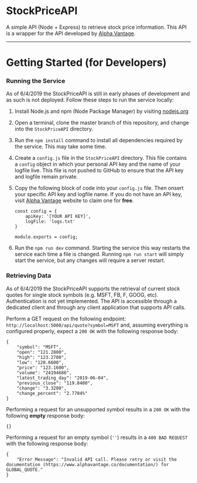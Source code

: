 # StockPriceAPI
A simple API (Node + Express) to retrieve stock price information. This API is a wrapper for the API developed by [Alpha Vantage](https://www.alphavantage.co/).

---
# Getting Started (for Developers)
### Running the Service
As of 6/4/2019 the StockPriceAPI is still in early phases of development and as such is not deployed. Follow these steps to run the service locally:
1. Install Node.js and npm (Node Package Manager) by visiting [nodejs.org](https://nodejs.org)
1. Open a terminal, clone the master branch of this repository, and change into the `StockPriceAPI` directory.
1. Run the `npm install` command to install all dependencies required by the service. This may take some time.
1. Create a `config.js` file in the `StockPriceAPI` directory. This file contains a `config` object in which your personal API key and the name of your logfile live. This file is not pushed to GitHub to ensure that the API key and logfile remain private.
1. Copy the following block of code into your `config.js` file. Then onsert your specific API key and logfile name. If you do not have an API key, visit [Alpha Vantage](https://www.alphavantage.co/support/#api-key) website to claim one for **free**.

    ```
    const config = {
        apiKey: '[YOUR API KEY]',
        logFile: 'logs.txt'
    }

    module.exports = config;
    ```
1. Run the `npm run dev` command. Starting the service this way restarts the service each time a file is changed. Running `npm run start` will simply start the service, but any changes will require a server restart.

### Retrieving Data
As of 6/4/2019 the StockPriceAPI supports the retrieval of current stock quotes for single stock symbols (e.g. MSFT, FB, F, GOOG, etc). Authentication is not yet implemented. The API is accessible through a dedicated client and through any client application that supports API calls.

Perform a GET request on the following endpoint: `http://localhost:5000/api/quote?symbol=MSFT` and, assuming everything is configured properly, expect a `200 OK` with the following response body:
```
{
    "symbol": "MSFT",
    "open": "121.2800",
    "high": "123.2700",
    "low": "120.6600",
    "price": "123.1600",
    "volume": "24194686",
    "latest_trading_day": "2019-06-04",
    "previous_close": "119.8400",
    "change": "3.3200",
    "change_percent": "2.7704%"
}
```

Performing a request for an unsupported symbol results in a `200 OK` with the following **empty** response body:
```
{}
```

Performing a request for an empty symbol (`''`) results in a `400 BAD REQUEST` with the following  response body:
```
{
    "Error Message": "Invalid API call. Please retry or visit the documentation (https://www.alphavantage.co/documentation/) for GLOBAL_QUOTE."
}
```
